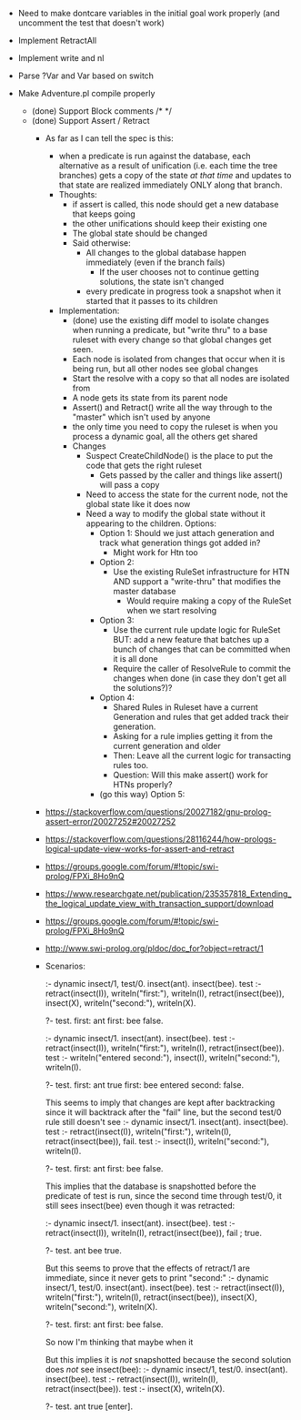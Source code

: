 - Need to make dontcare variables in the initial goal work properly (and uncomment the test that doesn't work)

- Implement RetractAll
- Implement write and nl		

- Parse ?Var and Var based on switch
- Make Adventure.pl compile properly
	- (done) Support Block comments /* */
	- (done) Support Assert / Retract
		- As far as I can tell the spec is this:
			- when a predicate is run against the database, each alternative as a result of unification (i.e. each time the tree branches) gets a copy of the state *at that time* and updates to that state are realized immediately ONLY along that branch.
			- Thoughts:
				- if assert is called, this node should get a new database that keeps going
				- the other unifications should keep their existing one
				- The global state should be changed
				- Said otherwise: 
					- All changes to the global database happen immediately (even if the branch fails)
						- If the user chooses not to continue getting solutions, the state isn't changed
					- every predicate in progress took a snapshot when it started that it passes to its children
			- Implementation:
				- (done) use the existing diff model to isolate changes when running a predicate, but "write thru" to a base ruleset with every change so that global changes get seen.
				- Each node is isolated from changes that occur when it is being run, but all other nodes see global changes
				- Start the resolve with a copy so that all nodes are isolated from 
				- A node gets its state from its parent node
				- Assert() and Retract() write all the way through to the "master" which isn't used by anyone
				- the only time you need to copy the ruleset is when you process a dynamic goal, all the others get shared
				- Changes
					- Suspect CreateChildNode() is the place to put the code that gets the right ruleset
						- Gets passed by the caller and things like assert() will pass a copy
					- Need to access the state for the current node, not the global state like it does now
					- Need a way to modify the global state without it appearing to the children. Options:
						- Option 1: Should we just attach generation and track what generation things got added in?
							- Might work for Htn too
						- Option 2: 
							- Use the existing RuleSet infrastructure for HTN AND support a "write-thru" that modifies the master database
								- Would require making a copy of the RuleSet when we start resolving
						- Option 3:
							- Use the current rule update logic for RuleSet BUT: add a new feature that batches up a bunch of changes that can be committed when it is all done
							- Require the caller of ResolveRule to commit the changes when done (in case they don't get all the solutions?)?
						- Option 4: 
							- Shared Rules in Ruleset have a current Generation and rules that get added track their generation.
							- Asking for a rule implies getting it from the current generation and older
							- Then: Leave all the current logic for transacting rules too.
							- Question: Will this make assert() work for HTNs properly?
						- (go this way) Option 5: 
							
		- https://stackoverflow.com/questions/20027182/gnu-prolog-assert-error/20027252#20027252
		- https://stackoverflow.com/questions/28116244/how-prologs-logical-update-view-works-for-assert-and-retract
		- https://groups.google.com/forum/#!topic/swi-prolog/FPXi_8Ho9nQ
		- https://www.researchgate.net/publication/235357818_Extending_the_logical_update_view_with_transaction_support/download
		- https://groups.google.com/forum/#!topic/swi-prolog/FPXi_8Ho9nQ
		- http://www.swi-prolog.org/pldoc/doc_for?object=retract/1
		- Scenarios:
			
			:- dynamic insect/1, test/0.
			insect(ant).
			insect(bee).
			test :- retract(insect(I)),
			       writeln("first:"),
			       writeln(I),
			       retract(insect(bee)),
			       insect(X),
			       writeln("second:"),
			       writeln(X).

			?- test.
			first:
			ant
			first:
			bee
			false.


			:- dynamic insect/1.
			insect(ant).
			insect(bee).
			test :- retract(insect(I)),
			       writeln("first:"),
			       writeln(I),
			       retract(insect(bee)).
			test :-  writeln("entered second:"),
					insect(I),
			       writeln("second:"),
					writeln(I).

			?- test.
			first:
			ant
			true 
			first:
			bee
			entered second:
			false.


			This seems to imply that changes are kept after backtracking since it will backtrack after the "fail" line, but the second test/0 rule still doesn't see 
			:- dynamic insect/1.
			insect(ant).
			insect(bee).
			test :- retract(insect(I)),
			       writeln("first:"),
			       writeln(I),
			       retract(insect(bee)),
			       fail.
			test :- insect(I),
			       writeln("second:"),
					writeln(I).

			?- test.
			first:
			ant
			first:
			bee
			false.


			This implies that the database is snapshotted before the predicate of test is run, since the second time through test/0, it still sees insect(bee) even though it was retracted:

			:- dynamic insect/1.
			insect(ant).
			insect(bee).
			test :- retract(insect(I)),
			       writeln(I),
			       retract(insect(bee)),
			       fail
			   ;   true.

			?- test.
			ant 
			bee
			true.

			But this seems to prove that the effects of retract/1 are immediate, since it never gets to print "second:"
			:- dynamic insect/1, test/0.
			insect(ant).
			insect(bee).
			test :- retract(insect(I)),
			       writeln("first:"),
			       writeln(I),
			       retract(insect(bee)),
			       insect(X),
			       writeln("second:"),
			       writeln(X).

			?- test.
			first:
			ant
			first:
			bee
			false.

			So now I'm thinking that maybe when it

			But this implies it is *not* snapshotted because the second solution does *not* see insect(bee):
			:- dynamic insect/1, test/0.
			insect(ant).
			insect(bee).
			test :- retract(insect(I)),
			       writeln(I),
			       retract(insect(bee)).
			test :- insect(X), writeln(X).

			?- test.
			ant
			true [enter].


